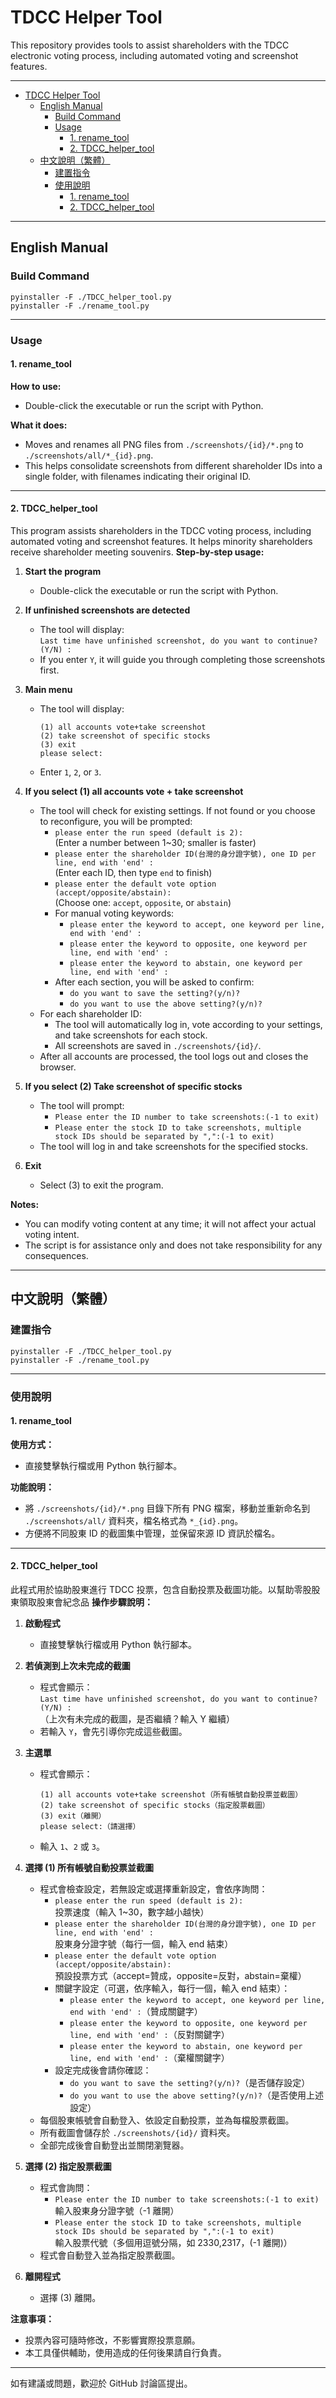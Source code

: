# TDCC Helper Tool

This repository provides tools to assist shareholders with the TDCC electronic voting process, including automated voting and screenshot features.

---

- [TDCC Helper Tool](#tdcc-helper-tool)
  - [English Manual](#english-manual)
    - [Build Command](#build-command)
    - [Usage](#usage)
      - [1. rename\_tool](#1-rename_tool)
      - [2. TDCC\_helper\_tool](#2-tdcc_helper_tool)
  - [中文說明（繁體）](#中文說明繁體)
    - [建置指令](#建置指令)
    - [使用說明](#使用說明)
      - [1. rename\_tool](#1-rename_tool-1)
      - [2. TDCC\_helper\_tool](#2-tdcc_helper_tool-1)


---

## English Manual

### Build Command

```
pyinstaller -F ./TDCC_helper_tool.py
pyinstaller -F ./rename_tool.py
```

---

### Usage

#### 1. rename_tool

**How to use:**
- Double-click the executable or run the script with Python.

**What it does:**
- Moves and renames all PNG files from `./screenshots/{id}/*.png` to `./screenshots/all/*_{id}.png`.
- This helps consolidate screenshots from different shareholder IDs into a single folder, with filenames indicating their original ID.

---

#### 2. TDCC_helper_tool
This program assists shareholders in the TDCC voting process, including automated voting and screenshot features. It helps minority shareholders receive shareholder meeting souvenirs.
**Step-by-step usage:**

1. **Start the program**
   - Double-click the executable or run the script with Python.

2. **If unfinished screenshots are detected**
   - The tool will display:  
     `Last time have unfinished screenshot, do you want to continue? (Y/N) :`
   - If you enter `Y`, it will guide you through completing those screenshots first.

3. **Main menu**
   - The tool will display:
     ```
     (1) all accounts vote+take screenshot
     (2) take screenshot of specific stocks
     (3) exit
     please select:
     ```
   - Enter `1`, `2`, or `3`.

4. **If you select (1) all accounts vote + take screenshot**
   - The tool will check for existing settings. If not found or you choose to reconfigure, you will be prompted:
     - `please enter the run speed (default is 2):`  
       (Enter a number between 1~30; smaller is faster)
     - `please enter the shareholder ID(台灣的身分證字號), one ID per line, end with 'end' :`  
       (Enter each ID, then type `end` to finish)
     - `please enter the default vote option (accept/opposite/abstain):`  
       (Choose one: `accept`, `opposite`, or `abstain`)
     - For manual voting keywords:
       - `please enter the keyword to accept, one keyword per line, end with 'end' :`
       - `please enter the keyword to opposite, one keyword per line, end with 'end' :`
       - `please enter the keyword to abstain, one keyword per line, end with 'end' :`
     - After each section, you will be asked to confirm:
       - `do you want to save the setting?(y/n)?`
       - `do you want to use the above setting?(y/n)?`
   - For each shareholder ID:
     - The tool will automatically log in, vote according to your settings, and take screenshots for each stock.
     - All screenshots are saved in `./screenshots/{id}/`.
   - After all accounts are processed, the tool logs out and closes the browser.

5. **If you select (2) Take screenshot of specific stocks**
   - The tool will prompt:
     - `Please enter the ID number to take screenshots:(-1 to exit)`
     - `Please enter the stock ID to take screenshots, multiple stock IDs should be separated by ",":(-1 to exit)`
   - The tool will log in and take screenshots for the specified stocks.

6. **Exit**
   - Select (3) to exit the program.

**Notes:**
- You can modify voting content at any time; it will not affect your actual voting intent.
- The script is for assistance only and does not take responsibility for any consequences.

---

## 中文說明（繁體）

### 建置指令

```
pyinstaller -F ./TDCC_helper_tool.py
pyinstaller -F ./rename_tool.py
```

---

### 使用說明

#### 1. rename_tool

**使用方式：**
- 直接雙擊執行檔或用 Python 執行腳本。

**功能說明：**
- 將 `./screenshots/{id}/*.png` 目錄下所有 PNG 檔案，移動並重新命名到 `./screenshots/all/` 資料夾，檔名格式為 `*_{id}.png`。
- 方便將不同股東 ID 的截圖集中管理，並保留來源 ID 資訊於檔名。

---

#### 2. TDCC_helper_tool
此程式用於協助股東進行 TDCC 投票，包含自動投票及截圖功能。以幫助零股股東領取股東會紀念品
**操作步驟說明：**

1. **啟動程式**
   - 直接雙擊執行檔或用 Python 執行腳本。

2. **若偵測到上次未完成的截圖**
   - 程式會顯示：  
     `Last time have unfinished screenshot, do you want to continue? (Y/N) :`  
     （上次有未完成的截圖，是否繼續？輸入 Y 繼續）
   - 若輸入 `Y`，會先引導你完成這些截圖。

3. **主選單**
   - 程式會顯示：
     ```
     (1) all accounts vote+take screenshot（所有帳號自動投票並截圖）
     (2) take screenshot of specific stocks（指定股票截圖）
     (3) exit（離開）
     please select:（請選擇）
     ```
   - 輸入 `1`、`2` 或 `3`。

4. **選擇 (1) 所有帳號自動投票並截圖**
   - 程式會檢查設定，若無設定或選擇重新設定，會依序詢問：
     - `please enter the run speed (default is 2):`  
       投票速度（輸入 1~30，數字越小越快）
     - `please enter the shareholder ID(台灣的身分證字號), one ID per line, end with 'end' :`  
       股東身分證字號（每行一個，輸入 end 結束）
     - `please enter the default vote option (accept/opposite/abstain):`  
       預設投票方式（accept=贊成，opposite=反對，abstain=棄權）
     - 關鍵字設定（可選，依序輸入，每行一個，輸入 end 結束）：
       - `please enter the keyword to accept, one keyword per line, end with 'end' :`（贊成關鍵字）
       - `please enter the keyword to opposite, one keyword per line, end with 'end' :`（反對關鍵字）
       - `please enter the keyword to abstain, one keyword per line, end with 'end' :`（棄權關鍵字）
     - 設定完成後會請你確認：
       - `do you want to save the setting?(y/n)?`（是否儲存設定）
       - `do you want to use the above setting?(y/n)?`（是否使用上述設定）
   - 每個股東帳號會自動登入、依設定自動投票，並為每檔股票截圖。
   - 所有截圖會儲存於 `./screenshots/{id}/` 資料夾。
   - 全部完成後會自動登出並關閉瀏覽器。

5. **選擇 (2) 指定股票截圖**
   - 程式會詢問：
     - `Please enter the ID number to take screenshots:(-1 to exit)`  
       輸入股東身分證字號（-1 離開）
     - `Please enter the stock ID to take screenshots, multiple stock IDs should be separated by ",":(-1 to exit)`  
       輸入股票代號（多個用逗號分隔，如 2330,2317，(-1 離開)）
   - 程式會自動登入並為指定股票截圖。

6. **離開程式**
   - 選擇 (3) 離開。

**注意事項：**
- 投票內容可隨時修改，不影響實際投票意願。
- 本工具僅供輔助，使用造成的任何後果請自行負責。

---

如有建議或問題，歡迎於 GitHub 討論區提出。
